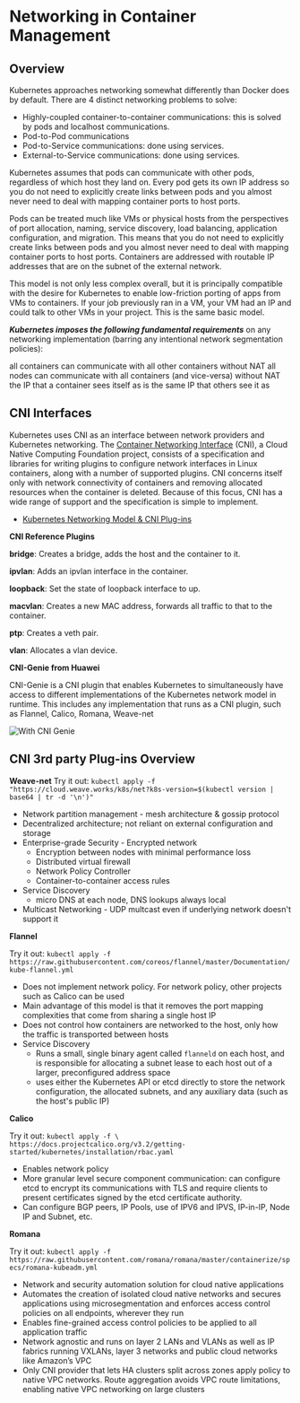 # Networking in Container Management

## Overview

Kubernetes approaches networking somewhat differently than Docker does by default. There are 4 distinct networking problems to solve:

- Highly-coupled container-to-container communications: this is solved by pods and localhost communications.
- Pod-to-Pod communications
- Pod-to-Service communications: done using services.
- External-to-Service communications: done using services.

Kubernetes assumes that pods can communicate with other pods, regardless of which host they land on. Every pod gets its own IP address so you do not need to explicitly create links between pods and you almost never need to deal with mapping container ports to host ports.

Pods can be treated much like VMs or physical hosts from the perspectives of port allocation, naming, service discovery, load balancing, application configuration, and migration.  This means that you do not need to explicitly create links between pods and you almost never need to deal with mapping container ports to host ports.  Containers are addressed with routable IP addresses that are on the subnet of the external network.  

This model is not only less complex overall, but it is principally compatible with the desire for Kubernetes to enable low-friction porting of apps from VMs to containers. If your job previously ran in a VM, your VM had an IP and could talk to other VMs in your project. This is the same basic model.

***Kubernetes imposes the following fundamental requirements*** on any networking implementation (barring any intentional network segmentation policies):
  
all containers can communicate with all other containers without NAT
all nodes can communicate with all containers (and vice-versa) without NAT
the IP that a container sees itself as is the same IP that others see it as

## CNI Interfaces

Kubernetes uses CNI as an interface between network providers and Kubernetes networking.  The [Container Networking Interface](https://github.com/containernetworking/cni) (CNI), a Cloud Native Computing Foundation project, consists of a specification and libraries for writing plugins to configure network interfaces in Linux containers, along with a number of supported plugins. CNI concerns itself only with network connectivity of containers and removing allocated resources when the container is deleted. Because of this focus, CNI has a wide range of support and the specification is simple to implement.

* [Kubernetes Networking Model & CNI Plug-ins](https://kubernetes.io/docs/concepts/cluster-administration/networking/)

**CNI Reference Plugins**

**bridge**: Creates a bridge, adds the host and the container to it.

**ipvlan**: Adds an ipvlan interface in the container.

**loopback**: Set the state of loopback interface to up.

**macvlan**: Creates a new MAC address, forwards all traffic to that to the container.

**ptp**: Creates a veth pair.

**vlan**: Allocates a vlan device.

**CNI-Genie from Huawei**

CNI-Genie is a CNI plugin that enables Kubernetes to simultaneously have access to different implementations of the Kubernetes network model in runtime. This includes any implementation that runs as a CNI plugin, such as Flannel, Calico, Romana, Weave-net

![With CNI Genie](https://raw.githubusercontent.com/Huawei-PaaS/CNI-Genie/master/docs/multiple-cni-plugins/what-cni-genie.png)

## CNI 3rd party Plug-ins Overview

**Weave-net**
Try it out: `kubectl apply -f "https://cloud.weave.works/k8s/net?k8s-version=$(kubectl version | base64 | tr -d '\n')"`
  - Network partition management - mesh architecture & gossip protocol
  - Decentralized architecture; not reliant on external configuration and storage
  - Enterprise-grade Security - Encrypted network
    - Encryption between nodes with minimal performance loss
    - Distributed virtual firewall
    - Network Policy Controller
    - Container-to-container access rules
  - Service Discovery
    - micro DNS at each node, DNS lookups always local
  - Multicast Networking - UDP multcast even if underlying network doesn't support it

**Flannel**

Try it out: `kubectl apply -f https://raw.githubusercontent.com/coreos/flannel/master/Documentation/kube-flannel.yml`
  - Does not implement network policy.  For network policy, other projects such as Calico can be used
  - Main advantage of this model is that it removes the port mapping complexities that come from sharing a single host IP
  - Does not control how containers are networked to the host, only how the traffic is transported between hosts
  - Service Discovery
    - Runs a small, single binary agent called `flanneld` on each host, and is responsible for allocating a subnet lease to each host out of a larger, preconfigured address space
    - uses either the Kubernetes API or etcd directly to store the network configuration, the allocated subnets, and any auxiliary data (such as the host's public IP)

**Calico**

Try it out: `kubectl apply -f \
https://docs.projectcalico.org/v3.2/getting-started/kubernetes/installation/rbac.yaml`

  - Enables network policy
  - More granular level secure component communication: can configure etcd to encrypt its communications with TLS and require clients to present certificates signed by the etcd certificate authority.
  - Can configure BGP peers, IP Pools, use of IPV6 and IPVS, IP-in-IP, Node IP and Subnet, etc.

**Romana**

Try it out: `kubectl apply -f https://raw.githubusercontent.com/romana/romana/master/containerize/specs/romana-kubeadm.yml`

  - Network and security automation solution for cloud native applications
  - Automates the creation of isolated cloud native networks and secures applications using microsegmentation and enforces access control policies on all endpoints, wherever they run
  - Enables fine-grained access control policies to be applied to all application traffic
  - Network agnostic and runs on layer 2 LANs and VLANs as well as IP fabrics running VXLANs, layer 3 networks and public cloud networks like Amazon’s VPC
  - Only CNI provider that lets HA clusters split across zones apply policy to native VPC networks. Route aggregation avoids VPC route limitations, enabling native VPC networking on large clusters